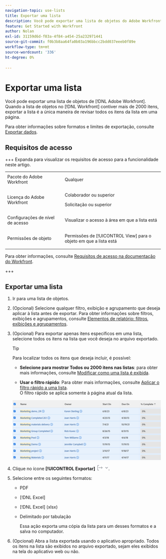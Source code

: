 ```yaml
---
navigation-topic: use-lists
title: Exportar uma lista
description: Você pode exportar uma lista de objetos do Adobe Workfront. Quando a lista de objetos no Workfront contiver mais de 2000 itens, exportar a lista é a única maneira de revisar todos os itens na lista em uma página.
feature: Get Started with Workfront
author: Nolan
exl-id: 31159d6d-f03a-4f84-a454-25a232971441
source-git-commit: f0b3b8aa64fa0b03a196bbcc2bdd037eeeb0f89e
workflow-type: tm+mt
source-wordcount: '336'
ht-degree: 0%

---
```


# Exportar uma lista

<!--Audited: 11/2024-->

Você pode exportar uma lista de objetos de [!DNL Adobe Workfront]. Quando a lista de objetos no [!DNL Workfront] contiver mais de 2000 itens, exportar a lista é a única maneira de revisar todos os itens da lista em uma página.

Para obter informações sobre formatos e limites de exportação, consulte [Exportar dados](../../../reports-and-dashboards/reports/creating-and-managing-reports/export-data.md).

## Requisitos de acesso

+++ Expanda para visualizar os requisitos de acesso para a funcionalidade neste artigo. 

<table style="table-layout:auto"> 
 <col> 
 <col> 
 <tbody> 
  <tr> 
   <td role="rowheader">Pacote do Adobe Workfront</td> 
   <td> <p>Qualquer</p> </td> 
  </tr> 
  <tr> 
   <td role="rowheader">Licença do Adobe Workfront</td> 
   <td> 
   <p>Colaborador ou superior </p>
   <p>Solicitação ou superior</p>
   </td> 
  </tr> 
  <tr> 
   <td role="rowheader">Configurações de nível de acesso</td> 
   <td> <p>Visualizar o acesso à área em que a lista está</p></td> 
  </tr> 
  <tr> 
   <td role="rowheader">Permissões de objeto</td> 
   <td> <p>Permissões de [!UICONTROL View] para o objeto em que a lista está</p>  </td> 
  </tr> 
 </tbody> 
</table>

Para obter informações, consulte [Requisitos de acesso na documentação do Workfront](/help/quicksilver/administration-and-setup/add-users/access-levels-and-object-permissions/access-level-requirements-in-documentation.md).

+++

## Exportar uma lista

1. Ir para uma lista de objetos.
1. (Opcional) Selecione qualquer filtro, exibição e agrupamento que deseja aplicar à lista antes de exportar.
Para obter informações sobre filtros, exibições e agrupamentos, consulte [Elementos de relatório: filtros, exibições e agrupamentos](../../../reports-and-dashboards/reports/reporting-elements/reporting-elements-filters-views-groupings.md).

1. (Opcional) Para exportar apenas itens específicos em uma lista, selecione todos os itens na lista que você deseja no arquivo exportado.

   >[!TIP]
   >
   >Para localizar todos os itens que deseja incluir, é possível:
   >
   >   
   >   
   >   * **Selecione para mostrar Todos ou 2000 itens nas listas**: para obter mais informações, consulte [Modificar como uma lista é exibida](../../../workfront-basics/navigate-workfront/use-lists/modify-list-display.md).
   >   
   >   * **Usar o filtro rápido**: Para obter mais informações, consulte [Aplicar o filtro rápido a uma lista](../../../workfront-basics/navigate-workfront/use-lists/apply-quick-filter-list.md).\
   >     O filtro rápido se aplica somente à página atual da lista.


   ![select_all_projects_with_highlight__1_.png](assets/select-all-projects-with-highlight--1--350x173.png)

1. Clique no ícone **[!UICONTROL Exportar]** ![Exportar](assets/export.png).

1. Selecione entre os seguintes formatos:

   * PDF
   * [!DNL Excel]
   * [!DNL Excel] (xlsx)
   * Delimitado por tabulação

     Essa ação exporta uma cópia da lista para um desses formatos e a salva no computador.

1. (Opcional) Abra a lista exportada usando o aplicativo apropriado.
Todos os itens na lista são exibidos no arquivo exportado, sejam eles exibidos na tela do aplicativo web ou não.
